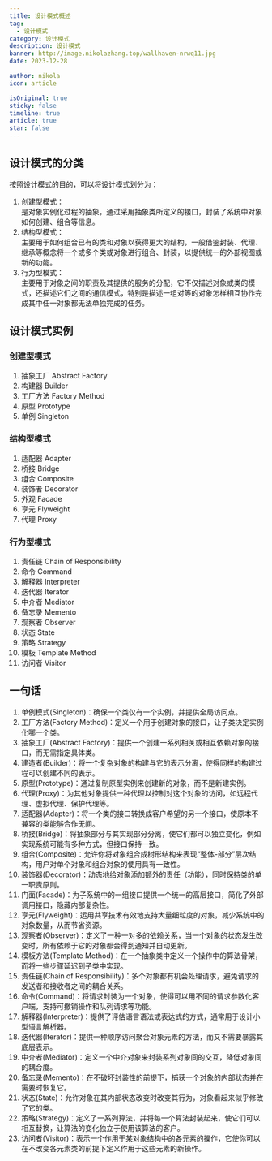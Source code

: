```yaml
---
title: 设计模式概述
tag:
  - 设计模式
category: 设计模式
description: 设计模式
banner: http://image.nikolazhang.top/wallhaven-nrwq11.jpg
date: 2023-12-28

author: nikola
icon: article

isOriginal: true
sticky: false
timeline: true
article: true
star: false
---
```


## 设计模式的分类

按照设计模式的目的，可以将设计模式划分为：

1. 创建型模式：  
    是对象实例化过程的抽象，通过采用抽象类所定义的接口，封装了系统中对象如何创建、组合等信息。
2. 结构型模式：  
    主要用于如何组合已有的类和对象以获得更大的结构，一般借鉴封装、代理、继承等概念将一个或多个类或对象进行组合、封装，以提供统一的外部视图或新的功能。
3. 行为型模式：  
   主要用于对象之间的职责及其提供的服务的分配，它不仅描述对象或类的模式，还描述它们之间的通信模式，特别是描述一组对等的对象怎样相互协作完成其中任一对象都无法单独完成的任务。

## 设计模式实例

### 创建型模式

1. 抽象工厂 Abstract Factory
2. 构建器 Builder
3. 工厂方法 Factory Method
4. 原型 Prototype
5. 单例 Singleton

### 结构型模式

1. 适配器 Adapter
2. 桥接 Bridge
3. 组合 Composite
4. 装饰者 Decorator
5. 外观 Facade
6. 享元 Flyweight
7. 代理 Proxy

### 行为型模式

1. 责任链 Chain of Responsibility
2. 命令 Command
3. 解释器 Interpreter
4. 迭代器 Iterator
5. 中介者 Mediator
6. 备忘录 Memento
7. 观察者 Observer
8. 状态 State
9. 策略 Strategy
10. 模板 Template Method
11. 访问者 Visitor

## 一句话

1. 单例模式(Singleton)：确保一个类仅有一个实例，并提供全局访问点。
2. 工厂方法(Factory Method)：定义一个用于创建对象的接口，让子类决定实例化哪一个类。
3. 抽象工厂(Abstract Factory)：提供一个创建一系列相关或相互依赖对象的接口，而无需指定具体类。
4. 建造者(Builder)：将一个复杂对象的构建与它的表示分离，使得同样的构建过程可以创建不同的表示。
5. 原型(Prototype)：通过复制原型实例来创建新的对象，而不是新建实例。
6. 代理(Proxy)：为其他对象提供一种代理以控制对这个对象的访问，如远程代理、虚拟代理、保护代理等。
7. 适配器(Adapter)：将一个类的接口转换成客户希望的另一个接口，使原本不兼容的类能够合作无间。
8. 桥接(Bridge)：将抽象部分与其实现部分分离，使它们都可以独立变化，例如实现系统可能有多种方式，但接口保持一致。
9. 组合(Composite)：允许你将对象组合成树形结构来表现“整体-部分”层次结构，用户对单个对象和组合对象的使用具有一致性。
10. 装饰器(Decorator)：动态地给对象添加额外的责任（功能），同时保持类的单一职责原则。
11. 门面(Facade)：为子系统中的一组接口提供一个统一的高层接口，简化了外部调用接口，隐藏内部复杂性。
12. 享元(Flyweight)：运用共享技术有效地支持大量细粒度的对象，减少系统中的对象数量，从而节省资源。
13. 观察者(Observer)：定义了一种一对多的依赖关系，当一个对象的状态发生改变时，所有依赖于它的对象都会得到通知并自动更新。
14. 模板方法(Template Method)：在一个抽象类中定义一个操作中的算法骨架，而将一些步骤延迟到子类中实现。
15. 责任链(Chain of Responsibility)：多个对象都有机会处理请求，避免请求的发送者和接收者之间的耦合关系。
16. 命令(Command)：将请求封装为一个对象，使得可以用不同的请求参数化客户端，支持可撤销操作和队列请求等功能。
17. 解释器(Interpreter)：提供了评估语言语法或表达式的方式，通常用于设计小型语言解析器。
18. 迭代器(Iterator)：提供一种顺序访问聚合对象元素的方法，而又不需要暴露其底层表示。
19. 中介者(Mediator)：定义一个中介对象来封装系列对象间的交互，降低对象间的耦合度。
20. 备忘录(Memento)：在不破坏封装性的前提下，捕获一个对象的内部状态并在需要时恢复它。
21. 状态(State)：允许对象在其内部状态改变时改变其行为，对象看起来似乎修改了它的类。
22. 策略(Strategy)：定义了一系列算法，并将每一个算法封装起来，使它们可以相互替换，让算法的变化独立于使用该算法的客户。
23. 访问者(Visitor)：表示一个作用于某对象结构中的各元素的操作，它使你可以在不改变各元素类的前提下定义作用于这些元素的新操作。
